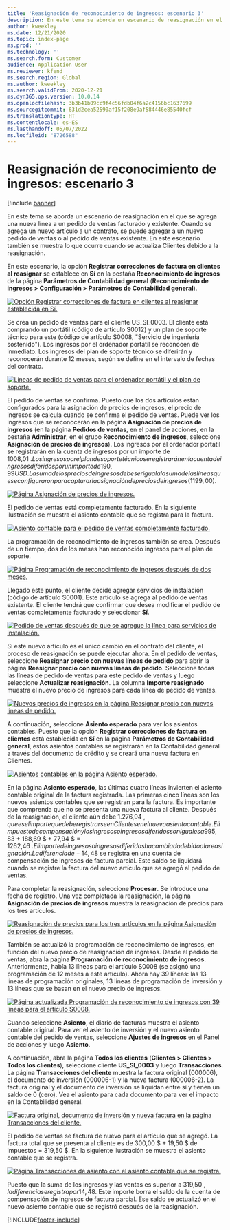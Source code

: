 ```yaml
---
title: 'Reasignación de reconocimiento de ingresos: escenario 3'
description: En este tema se aborda un escenario de reasignación en el que se agrega una nueva línea a un pedido de ventas facturado y existente. Cuando se agrega un nuevo artículo a un contrato, se puede agregar a un nuevo pedido de ventas o al pedido de ventas existente.
author: kweekley
ms.date: 12/21/2020
ms.topic: index-page
ms.prod: ''
ms.technology: ''
ms.search.form: Customer
audience: Application User
ms.reviewer: kfend
ms.search.region: Global
ms.author: kweekley
ms.search.validFrom: 2020-12-21
ms.dyn365.ops.version: 10.0.14
ms.openlocfilehash: 3b3b41b09cc9f4c56fdb04f6a2c4156bc1637699
ms.sourcegitcommit: 631d2cea52590af15f208e9af584446e85540fcf
ms.translationtype: HT
ms.contentlocale: es-ES
ms.lasthandoff: 05/07/2022
ms.locfileid: "8726588"
---
```

# <a name="revenue-recognition-reallocation--scenario-3"></a>Reasignación de reconocimiento de ingresos: escenario 3

[!include [banner](../includes/banner.md)]

En este tema se aborda un escenario de reasignación en el que se agrega una nueva línea a un pedido de ventas facturado y existente. Cuando se agrega un nuevo artículo a un contrato, se puede agregar a un nuevo pedido de ventas o al pedido de ventas existente. En este escenario también se muestra lo que ocurre cuando se actualiza Clientes debido a la reasignación.

En este escenario, la opción **Registrar correcciones de factura en clientes al reasignar** se establece en **Sí** en la pestaña **Reconocimiento de ingresos** de la página **Parámetros de Contabilidad general** (**Reconocimiento de ingresos \> Configuración \> Parámetros de Contabilidad general**).

[![Opción Registrar correcciones de factura en clientes al reasignar establecida en Sí.](./media/25_rev-rec-scenarios.png)](./media/25_rev-rec-scenarios.png)

Se crea un pedido de ventas para el cliente US\_SI\_0003. El cliente está comprando un portátil (código de artículo S0012) y un plan de soporte técnico para este (código de artículo S0008, "Servicio de ingeniería sostenido"). Los ingresos por el ordenador portátil se reconocen de inmediato. Los ingresos del plan de soporte técnico se diferirán y reconocerán durante 12 meses, según se define en el intervalo de fechas del contrato.

[![Líneas de pedido de ventas para el ordenador portátil y el plan de soporte.](./media/26_rev-rec-scenarios.png)](./media/26_rev-rec-scenarios.png)

El pedido de ventas se confirma. Puesto que los dos artículos están configurados para la asignación de precios de ingresos, el precio de ingresos se calcula cuando se confirma el pedido de ventas. Puede ver los ingresos que se reconocerán en la página **Asignación de precios de ingresos** (en la página **Pedidos de ventas**, en el panel de acciones, en la pestaña **Administrar**, en el grupo **Reconocimiento de ingresos**, seleccione **Asignación de precios de ingresos**). Los ingresos por el ordenador portátil se registrarán en la cuenta de ingresos por un importe de 1008,01 $. Los ingresos por el plan de soporte técnico se registrarán en la cuenta de ingresos diferidos por un importe de 190,99 USD. La suma de los precios de ingresos debe ser igual a la suma de las líneas que se configuraron para capturar la asignación de precios de ingresos (1199,00 $).

[![Página Asignación de precios de ingresos.](./media/27_rev-rec-scenarios.png)](./media/27_rev-rec-scenarios.png)

El pedido de ventas está completamente facturado. En la siguiente ilustración se muestra el asiento contable que se registra para la factura.

[![Asiento contable para el pedido de ventas completamente facturado.](./media/28_rev-rec-scenarios.png)](./media/28_rev-rec-scenarios.png)

La programación de reconocimiento de ingresos también se crea. Después de un tiempo, dos de los meses han reconocido ingresos para el plan de soporte.

[![Página Programación de reconocimiento de ingresos después de dos meses.](./media/29_rev-rec-scenarios.png)](./media/29_rev-rec-scenarios.png)

Llegado este punto, el cliente decide agregar servicios de instalación (código de artículo S0001). Este artículo se agrega al pedido de ventas existente. El cliente tendrá que confirmar que desea modificar el pedido de ventas completamente facturado y seleccionar **Sí**.

[![Pedido de ventas después de que se agregue la línea para servicios de instalación.](./media/30_rev-rec-scenarios.png)](./media/30_rev-rec-scenarios.png)

Si este nuevo artículo es el único cambio en el contrato del cliente, el proceso de reasignación se puede ejecutar ahora. En el pedido de ventas, seleccione **Reasignar precio con nuevas líneas de pedido** para abrir la página **Reasignar precio con nuevas líneas de pedido**. Seleccione todas las líneas de pedido de ventas para este pedido de ventas y luego seleccione **Actualizar reasignación**. La columna **Importe reasignado** muestra el nuevo precio de ingresos para cada línea de pedido de ventas.

[![Nuevos precios de ingresos en la página Reasignar precio con nuevas líneas de pedido.](./media/31_rev-rec-scenarios.png)](./media/31_rev-rec-scenarios.png)

A continuación, seleccione **Asiento esperado** para ver los asientos contables. Puesto que la opción **Registrar correcciones de factura en clientes** está establecida en **Sí** en la página **Parámetros de Contabilidad general**, estos asientos contables se registrarán en la Contabilidad general a través del documento de crédito y se creará una nueva factura en Clientes.

[![Asientos contables en la página Asiento esperado.](./media/32_rev-rec-scenarios.png)](./media/32_rev-rec-scenarios.png)

En la página **Asiento esperado**, las últimas cuatro líneas invierten el asiento contable original de la factura registrada. Las primeras cinco líneas son los nuevos asientos contables que se registran para la factura. Es importante que comprenda que no se presenta una nueva factura al cliente. Después de la reasignación, el cliente aún debe 1.276,94 $, que es el importe que debe registrarse en Clientes en el nuevo asiento contable. El impuesto de compensación y los ingresos o ingresos diferidos son iguales a 995,83 $ + 188,69 $ + 77,94 $ = 1262,46 $. El importe de ingresos o ingresos diferidos ha cambiado debido a la reasignación. La diferencia de -14,48 $ se registra en una cuenta de compensación de ingresos de factura parcial. Este saldo se liquidará cuando se registre la factura del nuevo artículo que se agregó al pedido de ventas.

Para completar la reasignación, seleccione **Procesar**. Se introduce una fecha de registro. Una vez completada la reasignación, la página **Asignación de precios de ingresos** muestra la reasignación de precios para los tres artículos.

[![Reasignación de precios para los tres artículos en la página Asignación de precios de ingresos.](./media/33_rev-rec-scenarios.png)](./media/33_rev-rec-scenarios.png)

También se actualizó la programación de reconocimiento de ingresos, en función del nuevo precio de reasignación de ingresos. Desde el pedido de ventas, abra la página **Programación de reconocimiento de ingresos**. Anteriormente, había 13 líneas para el artículo S0008 (se asignó una programación de 12 meses a este artículo). Ahora hay 39 líneas: las 13 líneas de programación originales, 13 líneas de programación de inversión y 13 líneas que se basan en el nuevo precio de ingresos.

[![Página actualizada Programación de reconocimiento de ingresos con 39 líneas para el artículo S0008.](./media/34_rev-rec-scenarios.png)](./media/34_rev-rec-scenarios.png)

Cuando seleccione **Asiento**, el diario de facturas muestra el asiento contable original. Para ver el asiento de inversión y el nuevo asiento contable del pedido de ventas, seleccione **Ajustes de ingresos** en el Panel de acciones y luego **Asiento**.

A continuación, abra la página **Todos los clientes** (**Clientes \> Clientes \> Todos los clientes**), seleccione cliente **US\_SI\_0003** y luego **Transacciones**. La página **Transacciones del cliente** muestra la factura original (000006), el documento de inversión (000006-1) y la nueva factura (000006-2). La factura original y el documento de inversión se liquidan entre sí y tienen un saldo de 0 (cero). Vea el asiento para cada documento para ver el impacto en la Contabilidad general.

[![Factura original, documento de inversión y nueva factura en la página Transacciones del cliente.](./media/35_rev-rec-scenarios.png)](./media/35_rev-rec-scenarios.png)

El pedido de ventas se factura de nuevo para el artículo que se agregó. La factura total que se presenta al cliente es de 300,00 $ + 19,50 $ de impuestos = 319,50 $. En la siguiente ilustración se muestra el asiento contable que se registra.

[![Página Transacciones de asiento con el asiento contable que se registra.](./media/36_rev-rec-scenarios.png)](./media/36_rev-rec-scenarios.png)

Puesto que la suma de los ingresos y las ventas es superior a 319,50 $, la diferencia se registra por 14,48 $. Este importe borra el saldo de la cuenta de compensación de ingresos de factura parcial. Ese saldo se actualizó en el nuevo asiento contable que se registró después de la reasignación.


[!INCLUDE[footer-include](../../includes/footer-banner.md)]
